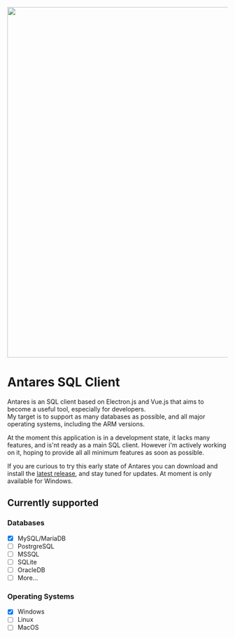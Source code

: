 <p align="center">
    <img width="800" src="https://raw.githubusercontent.com/Fabio286/antares/master/docs/screen-alpha.png">
</p>

# Antares SQL Client

Antares is an SQL client based on Electron.js and Vue.js that aims to become a useful tool, especially for developers.  
My target is to support as many databases as possible, and all major operating systems, including the ARM versions.  

At the moment this application is in a development state, it lacks many features, and is'nt ready as a main SQL client. However i'm actively working on it, hoping to provide all all minimum features as soon as possible.

If you are curious to try this early state of Antares you can download and install the [latest release](https://github.com/EStarium/antares/releases), and stay tuned for updates. At moment is only available for Windows.

## Currently supported

### Databases

- [x] MySQL/MariaDB
- [ ] PostrgreSQL
- [ ] MSSQL
- [ ] SQLite
- [ ] OracleDB
- [ ] More...

### Operating Systems

- [x] Windows
- [ ] Linux
- [ ] MacOS
